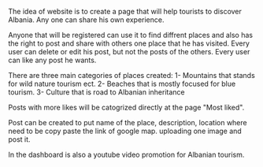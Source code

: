The idea of website is to create a page that will help tourists to discover Albania.
Any one can share his own experience.

Anyone that will be registered can use it to find diffrent places and also has the 
right to post and share with others one place that he has visited.
Every user can delete or edit his post, but not the posts of the others.
Every user can like any post he wants. 

There are three main categories of places created:
1- Mountains that stands for wild nature tourism ect.
2- Beaches that is mostly focused for blue tourism.
3- Culture that is road to Albanian inheritance 

Posts with more likes will be catogrized directly at the page "Most liked".

Post can be created to put name of the place, description, 
location where need to be copy paste the link of google map.
uploading one image and post it.

In the dashboard is also a youtube video promotion for Albanian tourism.